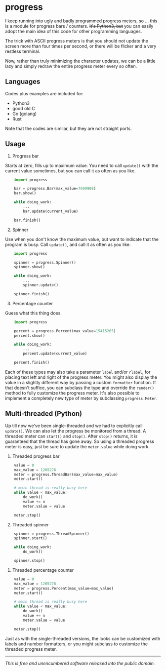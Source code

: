 progress
========

I keep running into ugly and badly programmed progress meters, so ...
this is a module for progress bars / counters. ~~It's Python3, but~~ you
can easily adopt the main idea of this code for other programming
languages.

The trick with ASCII progress meters is that you should not update
the screen more than four times per second, or there will be flicker and
a very restless terminal.

Now, rather than truly minimizing the character updates, we can be
a little lazy and simply redraw the entire progress meter every so often.


Languages
---------

Codes plus examples are included for:

- Python3
- good old C
- Go (golang)
- Rust

Note that the codes are similar, but they are not straight ports.


Usage
-----

1. Progress bar

Starts at zero, fills up to maximum value.
You need to call `update()` with the current value sometimes,
but you can call it as often as you like.

```python
    import progress

    bar = progress.Bar(max_value=7699908)
    bar.show()

    while doing_work:
        ...
        bar.update(current_value)

    bar.finish()
```

2. Spinner

Use when you don't know the maximum value, but want to indicate
that the program is busy.
Call `update()`, and call it as often as you like.

```python
    import progress

    spinner = progress.Spinner()
    spinner.show()

    while doing_work:
        ...
        spinner.update()

    spinner.finish()
```

3. Percentage counter

Guess what this thing does.

```python
    import progress

    percent = progress.Percent(max_value=15415265)
    percent.show()

    while doing_work:
        ...
        percent.update(current_value)

    percent.finish()
```

Each of these types may also take a parameter `label` and/or `rlabel`,
for placing text left and right of the progress meter.
You might also display the value in a slightly different way by passing
a custom `formatter` function. If that doesn't suffice, you can subclass
the type and override the `render()` method to fully customize the
progress meter. It's also possible to implement a completely new type of
meter by subclassing `progress.Meter`.


Multi-threaded (Python)
-----------------------

Up till now we've been single-threaded and we had to explicitly call
`update()`. We can also let the progress be monitored from a thread.
A threaded meter can `start()` and `stop()`. After `stop()` returns,
it is guaranteed that the thread has gone away. So using a threaded
progress meter is easy, just be sure to update the `meter.value`
while doing work.

1. Threaded progress bar

```python
    value = 0
    max_value = 1265276
    meter = progress.ThreadBar(max_value=max_value)
    meter.start()

    # main thread is really busy here
    while value < max_value:
        do_work()
        value += n
        meter.value = value

    meter.stop()
```

2. Threaded spinner

```python
    spinner = progress.ThreadSpinner()
    spinner.start()

    while doing_work:
        do_work()

    spinner.stop()
```

1. Threaded percentage counter

```python
    value = 0
    max_value = 1265276
    meter = progress.Percent(max_value=max_value)
    meter.start()

    # main thread is really busy here
    while value < max_value:
        do_work()
        value += n
        meter.value = value

    meter.stop()
```

Just as with the single-threaded versions, the looks can be customized with
labels and number formatters, or you might subclass to customize the
threaded progress meter.

------
_This is free and unencumbered software released into the public domain._
